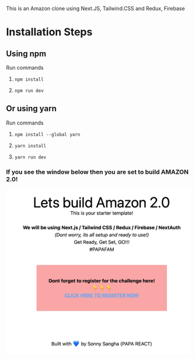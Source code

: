 This is an Amazon clone using Next.JS, Tailwind.CSS and Redux, Firebase

# Installation Steps

## Using npm

Run commands

1. `npm install`

2. `npm run dev`

## Or using yarn

Run commands

1. `npm install --global yarn`

2. `yarn install`

3. `yarn run dev`

### If you see the window below then you are set to build AMAZON 2.0!

![Template Screenshot](TemplateScreenshot.jpg?raw=true "Template Screenshot")
